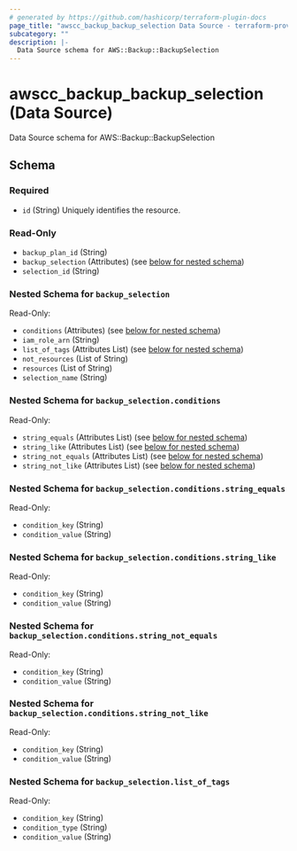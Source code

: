 ```yaml
---
# generated by https://github.com/hashicorp/terraform-plugin-docs
page_title: "awscc_backup_backup_selection Data Source - terraform-provider-awscc"
subcategory: ""
description: |-
  Data Source schema for AWS::Backup::BackupSelection
---
```


# awscc_backup_backup_selection (Data Source)

Data Source schema for AWS::Backup::BackupSelection



<!-- schema generated by tfplugindocs -->
## Schema

### Required

- `id` (String) Uniquely identifies the resource.

### Read-Only

- `backup_plan_id` (String)
- `backup_selection` (Attributes) (see [below for nested schema](#nestedatt--backup_selection))
- `selection_id` (String)

<a id="nestedatt--backup_selection"></a>
### Nested Schema for `backup_selection`

Read-Only:

- `conditions` (Attributes) (see [below for nested schema](#nestedatt--backup_selection--conditions))
- `iam_role_arn` (String)
- `list_of_tags` (Attributes List) (see [below for nested schema](#nestedatt--backup_selection--list_of_tags))
- `not_resources` (List of String)
- `resources` (List of String)
- `selection_name` (String)

<a id="nestedatt--backup_selection--conditions"></a>
### Nested Schema for `backup_selection.conditions`

Read-Only:

- `string_equals` (Attributes List) (see [below for nested schema](#nestedatt--backup_selection--conditions--string_equals))
- `string_like` (Attributes List) (see [below for nested schema](#nestedatt--backup_selection--conditions--string_like))
- `string_not_equals` (Attributes List) (see [below for nested schema](#nestedatt--backup_selection--conditions--string_not_equals))
- `string_not_like` (Attributes List) (see [below for nested schema](#nestedatt--backup_selection--conditions--string_not_like))

<a id="nestedatt--backup_selection--conditions--string_equals"></a>
### Nested Schema for `backup_selection.conditions.string_equals`

Read-Only:

- `condition_key` (String)
- `condition_value` (String)


<a id="nestedatt--backup_selection--conditions--string_like"></a>
### Nested Schema for `backup_selection.conditions.string_like`

Read-Only:

- `condition_key` (String)
- `condition_value` (String)


<a id="nestedatt--backup_selection--conditions--string_not_equals"></a>
### Nested Schema for `backup_selection.conditions.string_not_equals`

Read-Only:

- `condition_key` (String)
- `condition_value` (String)


<a id="nestedatt--backup_selection--conditions--string_not_like"></a>
### Nested Schema for `backup_selection.conditions.string_not_like`

Read-Only:

- `condition_key` (String)
- `condition_value` (String)



<a id="nestedatt--backup_selection--list_of_tags"></a>
### Nested Schema for `backup_selection.list_of_tags`

Read-Only:

- `condition_key` (String)
- `condition_type` (String)
- `condition_value` (String)
